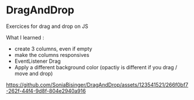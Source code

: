 # DragAndDrop
Exercices for drag and drop on JS

What I learned : 

- create 3 columns, even if empty
- make the columns responsives 
- EventListener Drag 
- Apply a different background color (opactiy is different if you drag / move and drop)

https://github.com/SoniaBisinger/DragAndDrop/assets/123541521/266f0bf7-262f-44f4-9d8f-804e2940a916

